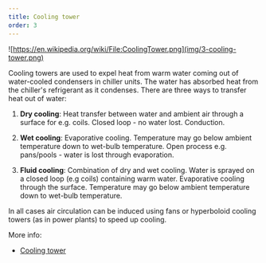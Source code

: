 ```yaml
---
title: Cooling tower
order: 3
---
```


![https://en.wikipedia.org/wiki/File:CoolingTower.png](img/3-cooling-tower.png)

Cooling towers are used to expel heat from warm water coming out of water-cooled condensers in chiller units. The water has absorbed heat from the chiller's refrigerant as it condenses. There are three ways to transfer heat out of water:

1. **Dry cooling**: Heat transfer between water and ambient air through a surface for e.g. coils. Closed loop - no water lost. Conduction.

2. **Wet cooling**: Evaporative cooling. Temperature may go below ambient temperature down to wet-bulb temperature. Open process e.g. pans/pools - water is lost through evaporation.

3. **Fluid cooling**: Combination of dry and wet cooling. Water is sprayed on a closed loop (e.g coils) containing warm water. Evaporative cooling through the surface. Temperature may go below ambient temperature down to wet-bulb temperature.

In all cases air circulation can be induced using fans or hyperboloid cooling towers (as in power plants) to speed up cooling.

More info:

* [Cooling tower][1]

[1]: https://en.wikipedia.org/wiki/Cooling_tower
